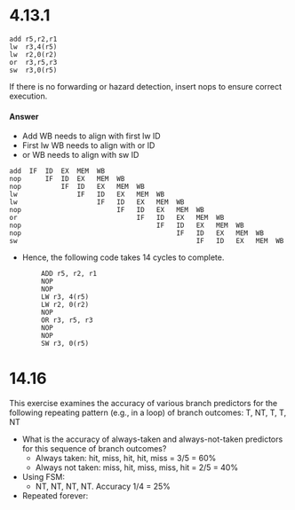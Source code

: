 # 4.13.1
```
add r5,r2,r1
lw  r3,4(r5)
lw  r2,0(r2)
or  r3,r5,r3
sw  r3,0(r5)
```
If there is no forwarding or hazard detection, insert nops to ensure correct execution.
#### Answer
* Add WB needs to align with first lw ID
* First lw WB needs to align with or ID
* or WB needs to align with sw ID
```
add  IF  ID  EX  MEM  WB
nop      IF  ID  EX   MEM  WB
nop          IF  ID   EX   MEM  WB
lw               IF   ID   EX   MEM  WB
lw                    IF   ID   EX   MEM  WB
nop                        IF   ID   EX   MEM  WB
or                              IF   ID   EX   MEM  WB
nop                                  IF   ID   EX   MEM  WB
nop                                       IF   ID   EX   MEM  WB
sw                                             IF   ID   EX   MEM  WB
```
* Hence, the following code takes 14 cycles to complete.

```
        ADD r5, r2, r1
        NOP
        NOP
        LW r3, 4(r5)
        LW r2, 0(r2)
        NOP
        OR r3, r5, r3
        NOP
        NOP
        SW r3, 0(r5)
```
# 14.16
This exercise examines the accuracy of various branch predictors for the following repeating pattern (e.g., in a loop) of branch outcomes: T, NT, T, T, NT
* What is the accuracy of always-taken and always-not-taken predictors for this sequence of branch outcomes?
  * Always taken: hit, miss, hit, hit, miss = 3/5 = 60%
  * Always not taken: miss, hit, miss, miss, hit = 2/5 = 40%
* Using FSM: 
  * NT, NT, NT, NT. Accuracy 1/4 = 25%
* Repeated forever: 
